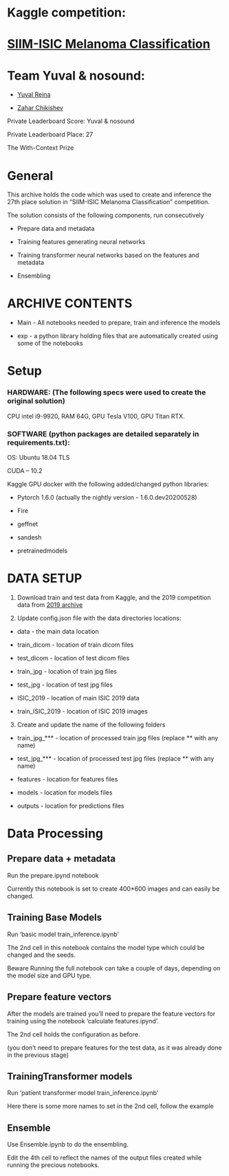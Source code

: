 # Kaggle competition:
# [SIIM-ISIC Melanoma Classification](https://www.kaggle.com/c/siim-isic-melanoma-classification)


Team Yuval & nosound:
====================

-   [Yuval Reina](https://www.kaggle.com/yuval6967)

-   [Zahar Chikishev](https://www.kaggle.com/zaharch)

Private Leaderboard Score: Yuval & nosound

Private Leaderboard Place: 27

The With-Context Prize

General
=======

This archive holds the code which was used to create and inference
the 27th place solution in “SIIM-ISIC Melanoma Classification” competition.

The solution consists of the following components, run consecutively

-   Prepare data and metadata

-   Training features generating neural networks

-   Training transformer neural networks based on the features and metadata

-   Ensembling

ARCHIVE CONTENTS
================

-   Main - All notebooks needed to prepare, train and inference the models 

-   exp - a python library holding files that are automatically created using some of the notebooks

Setup
=====

### HARDWARE: (The following specs were used to create the original solution)

CPU intel i9-9920, RAM 64G, GPU Tesla V100, GPU Titan RTX.


### SOFTWARE (python packages are detailed separately in requirements.txt):

OS: Ubuntu 18.04 TLS

CUDA – 10.2

Kaggle GPU docker with the following added/changed python libraries:

* Pytorch 1.6.0 (actually the nightly version - 1.6.0.dev20200528)

* Fire 

* geffnet

* sandesh 

* pretrainedmodels


DATA SETUP
==========

1.  Download train and test data from Kaggle, and the 2019 competition data from [2019 archive](https://challenge2019.isic-archive.com/data.html)

2. Update config.json file with the data directories locations:

* data - the main data location

* train_dicom -  location of train dicom files

* test_dicom -  location of test dicom files

* train_jpg -  location of train jpg files

* test_jpg -  location of test jpg files

* ISIC_2019 - location of main ISIC 2019 data

* train_ISIC_2019 - location of ISIC 2019 images

3. Create and update the name of the following folders

* train_jpg_*** -  location of processed train jpg files (replace ** with any name)

* test_jpg_*** -  location of processed test jpg files (replace ** with any name)

* features  - location for features files

* models - location for models files

* outputs - location for predictions files

Data Processing
===============

Prepare data + metadata
-----------------------

Run the prepare.ipynd notebook

Currently this notebook is set to create 400*600 images and can easily be changed.

Training Base Models 
---------------------
Run ‘basic model train_inference.ipynb’ 

The 2nd cell in this notebook contains the model type which could be changed and the seeds.

Beware Running the full notebook can take a couple of days, depending on the model size and GPU type. 


Prepare feature vectors 
--------------------------
After the models are trained you’ll need to prepare the feature vectors for training using the notebook ‘calculate features.ipynd’.

The 2nd cell holds the configuration as before.

(you don’t need to prepare features for the test data, as it was already done in the previous stage)

TrainingTransformer models 
--------------------------
Run ‘patient transformer model train_inference.ipynb’ 

Here there is some more names to set in the 2nd cell, follow the example

Ensemble
-------------------------- 
Use Ensemble.ipynb to do the ensembling.

Edit the 4th cell to reflect the names of the output files created while running the precious notebooks. 
